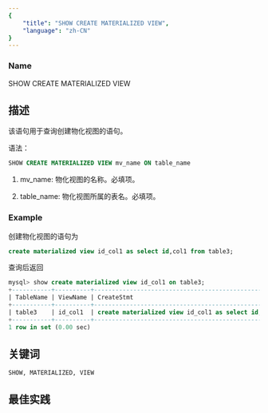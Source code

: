```yaml
---
{
    "title": "SHOW CREATE MATERIALIZED VIEW",
    "language": "zh-CN"
}
---
```


<!--
Licensed to the Apache Software Foundation (ASF) under one
or more contributor license agreements.  See the NOTICE file
distributed with this work for additional information
regarding copyright ownership.  The ASF licenses this file
to you under the Apache License, Version 2.0 (the
"License"); you may not use this file except in compliance
with the License.  You may obtain a copy of the License at

  http://www.apache.org/licenses/LICENSE-2.0

Unless required by applicable law or agreed to in writing,
software distributed under the License is distributed on an
"AS IS" BASIS, WITHOUT WARRANTIES OR CONDITIONS OF ANY
KIND, either express or implied.  See the License for the
specific language governing permissions and limitations
under the License.
-->

### Name

SHOW CREATE MATERIALIZED VIEW

## 描述

该语句用于查询创建物化视图的语句。

语法：

```sql
SHOW CREATE MATERIALIZED VIEW mv_name ON table_name
```

1. mv_name:
        物化视图的名称。必填项。

2. table_name:
        物化视图所属的表名。必填项。

### Example

创建物化视图的语句为

```sql
create materialized view id_col1 as select id,col1 from table3;
```

查询后返回

```sql
mysql> show create materialized view id_col1 on table3;
+-----------+----------+----------------------------------------------------------------+
| TableName | ViewName | CreateStmt                                                     |
+-----------+----------+----------------------------------------------------------------+
| table3    | id_col1  | create materialized view id_col1 as select id,col1 from table3 |
+-----------+----------+----------------------------------------------------------------+
1 row in set (0.00 sec)
```

## 关键词

    SHOW, MATERIALIZED, VIEW

## 最佳实践

